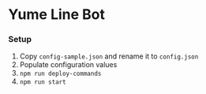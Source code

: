 # Yume Line Bot

### Setup
1. Copy `config-sample.json` and rename it to `config.json`
2. Populate configuration values
3. `npm run deploy-commands`
4. `npm run start`